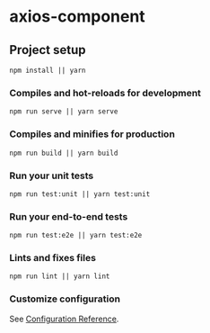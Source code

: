 # axios-component

## Project setup

```
npm install || yarn
```

### Compiles and hot-reloads for development

```
npm run serve || yarn serve
```

### Compiles and minifies for production

```
npm run build || yarn build
```

### Run your unit tests

```
npm run test:unit || yarn test:unit
```

### Run your end-to-end tests

```
npm run test:e2e || yarn test:e2e
```

### Lints and fixes files

```
npm run lint || yarn lint
```

### Customize configuration

See [Configuration Reference](https://cli.vuejs.org/config/).
